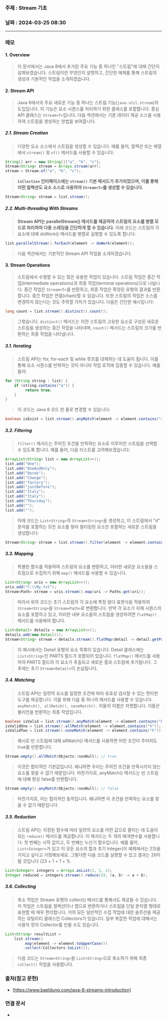 ### 주제 : Stream 기초

### 날짜 : 2024-03-25 08:30
----
### 메모
#### 1. Overview
> 이 문서에서는 Java 8에서 추가된 주요 기능 중 하나인 "스트림"에 대해 간단히 살펴보겠습니다.
> 스트림이란 무엇인지 설명하고, 간단한 예제를 통해 스트림의 생성과 기본적인 작업을 소개하겠습니다.

#### 2. Stream API
> Java 8에서의 주요 새로운 기능 중 하나는 스트림 기능(`java.util.stream`)의 도입입니다. 이 기능은 요소 시퀀스를 처리하기 위한 클래스를 포함합니다.
> 중심 API 클래스는 `Stream<T>`입니다. 다음 섹션에서는 기존 데이터 제공 소스를 사용하여 스트림을 생성하는 방법을 보여줍니다.
 
##### 2.1. Stream Creation
>  다양한 요소 소스에서 스트림을 생성할 수 있습니다. 예를 들어, 컬렉션 또는 배열에서 `stream()` 및 `of()` 메서드를 사용할 수 있습니다:
```java
String[] arr = new String[]{"a", "b", "c"};
Stream<String> stream = Arrays.stream(arr);
stream = Stream.of("a", "b", "c");
```
>  **`Collection` 인터페이스에는 `stream()` 기본 메서드가 추가되었으며, 이를 통해 어떤 컬렉션도 요소 소스로 사용하여 `Stream<T>`를 생성할 수 있습니다.**
``` java
Stream<String> stream = list.stream();
```
##### 2.2. Multi-threading With Streams
>  **Stream API는 parallelStream() 메서드를 제공하여 스트림의 요소를 병렬 모드로 처리하여 다중 스레딩을 간단하게 할 수 있습니다.**
>  아래 코드는 스트림의 각 요소에 대해 doWork() 메서드를 병렬로 실행할 수 있도록 합니다:
```java
list.parallelStream().forEach(element -> doWork(element));
```
>  다음 섹션에서는 기본적인 Stream API 작업을 소개하겠습니다.

#### 3. Stream Operations
> 스트림에서 수행할 수 있는 많은 유용한 작업이 있습니다.
> 스트림 작업은 중간 작업(intermediate operations)과 최종 작업(terminal operations)으로 나뉩니다. 
> 중간 작업은 `Stream<T>`를 반환하고, 최종 작업은 확정된 유형의 결과를 반환합니다. 중간 작업은 연결(chain)할 수 있습니다.
> 또한 스트림의 작업은 소스를 변경하지 않는다는 것도 주목할 가치가 있습니다.
> 다음은 간단한 예시입니다:
```java
long count = list.stream().distinct().count();
```
> 그렇습니다. `distinct()` 메서드는 이전 스트림의 고유한 요소로 구성된 새로운 스트림을 생성하는 중간 작업을 나타내며, `count()` 메서드는 스트림의 크기를 반환하는 최종 작업을 나타냅니다.

##### 3.1. Iterating
>  스트림 API는 for, for-each 및 while 루프를 대체하는 데 도움이 됩니다. 이를 통해 요소 시퀀스를 반복하는 것이 아니라 작업 로직에 집중할 수 있습니다. 예를 들어:
```java
for (String string : list) {
	if (string.contains("a")) {
		 return true; 
	} 
}
```
> 이 코드는 Java 8 코드 한 줄로 변경할 수 있습니다:
```java
boolean isExist = list.stream().anyMatch(element -> element.contains("a"));
```

##### 3.2. Filtering
> `filter()` 메서드는 주어진 조건을 만족하는 요소로 이루어진 스트림을 선택할 수 있도록 합니다.
>  예를 들어, 다음 리스트를 고려해보겠습니다:
```java
ArrayList<String> list = new ArrayList<>();
list.add("One");
list.add("OneAndOnly");
list.add("Derek");
list.add("Change");
list.add("factory");
list.add("justBefore");
list.add("Italy");
list.add("Italy");
list.add("Thursday");
list.add("");
list.add("");
```
>  아래 코드는 `List<String>`의 `Stream<String>`을 생성하고, 이 스트림에서 "d" 문자를 포함하는 모든 요소를 찾아 필터링된 요소만 포함하는 새로운 스트림을 생성합니다:
```java
Stream<String> stream = list.stream().filter(element -> element.contains("d"));
```

##### 3.3. Mapping
>  특별한 함수를 적용하여 스트림의 요소를 변환하고, 이러한 새로운 요소들을 스트림으로 수집하기 위해 `map()` 메서드를 사용할 수 있습니다.
```java
List<String> uris = new ArrayList<>();
uris.add("C:\\My.txt");
Stream<Path> stream = uris.stream().map(uri -> Paths.get(uri));
```
>  따라서 위의 코드는 초기 스트림의 각 요소에 특정 람다 표현식을 적용하여 `Stream<String>`을 `Stream<Path>`로 변환합니다.
>  만약 각 요소가 자체 시퀀스의 요소를 포함하고 있고, 이러한 내부 요소들의 스트림을 생성하려면 `flatMap()` 메서드를 사용해야 합니다.
```java
List<Detail> details = new ArrayList<>();
details.add(new Detail());
Stream<String> stream = details.stream().flatMap(detail -> detail.getParts().stream());
```
>  이 예시에서는 Detail 유형의 요소 목록이 있습니다. Detail 클래스에는 `List<String>`인 PARTS 필드가 포함되어 있습니다. `flatMap()` 메서드를 사용하여 PARTS 필드의 각 요소가 추출되고 새로운 결과 스트림에 추가됩니다. 그 후에는 초기 `Stream<Detail>`이 손실됩니다.
##### 3.4. Matching
> 스트림 API는 일련의 요소를 일정한 조건에 따라 유효성 검사할 수 있는 편리한 도구를 제공합니다. 이를 위해 다음 중 하나의 메서드를 사용할 수 있습니다: `anyMatch(), allMatch(), noneMatch().` 이들의 이름은 자명합니다. 이들은 불리언을 반환하는 최종 작업입니다.
```java
boolean isValid = list.stream().anyMatch(element -> element.contains("h")); // true boolean
isValidOne = list.stream().allMatch(element -> element.contains("h")); // false boolean
isValidTwo = list.stream().noneMatch(element -> element.contains("h"));  // false
```
> 예시로 빈 스트림에 대해 allMatch() 메서드를 사용하면 어떤 조건이 주어져도 true를 반환합니다.
```java
Stream.empty().allMatch(Objects::nonNull); // true
```
> 이것은 합리적인 기본값입니다. 왜냐하면 우리는 주어진 조건을 만족시키지 않는 요소를 찾을 수 없기 때문입니다.
> 마찬가지로, anyMatch() 메서드는 빈 스트림에 대해 항상 false를 반환합니다.
```java
Stream.empty().anyMatch(Objects::nonNull); // false
```
> 마찬가지로, 이는 합리적인 동작입니다. 왜냐하면 이 조건을 만족하는 요소를 찾을 수 없기 때문입니다.
##### 3.5. Reduction
> 스트림 API는 지정된 함수에 따라 일련의 요소를 어떤 값으로 줄이는 데 도움이 되는 `reduce()` 메서드를 제공합니다. 이 메서드는 두 개의 매개변수를 사용합니다: 첫 번째는 시작 값이고, 두 번째는 누산기 함수입니다.
> 예를 들어, `List<Integer>`가 있고 이 모든 요소의 합과 초기 Integer(이 예제에서는 23)을 가지고 싶다고 가정해보세요. 그렇다면 다음 코드를 실행할 수 있고 결과는 26이 될 것입니다 (23 + 1 + 1 + 1).
```java
List<Integer> integers = Arrays.asList(1, 1, 1);
Integer reduced = integers.stream().reduce(23, (a, b) -> a + b);
```
##### 3.6. Collecting
> 축소 작업은 Stream 유형의 collect() 메서드를 통해서도 제공될 수 있습니다. 이 작업은 스트림을 컬렉션이나 맵으로 변환하거나 스트림을 단일 문자열 형태로 표현할 때 매우 편리합니다. 거의 모든 일반적인 수집 작업에 대한 솔루션을 제공하는 유틸리티 클래스인 Collectors가 있습니다. 일부 복잡한 작업에 대해서는 사용자 정의 Collector를 만들 수도 있습니다.
```java
List<String> resultList = 
	list.stream()
		.map(element -> element.toUpperCase())
		.collect(Collectors.toList());
```
> 다음 코드는 `Stream<String>`을 `List<String>`으로 축소하기 위해 최종 `collect()` 작업을 사용합니다.
### 출처(참고 문헌)
- [https://www.baeldung.com/java-8-streams-introduction]

### 연결 문서
-
